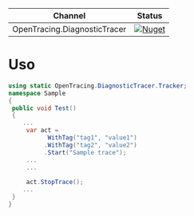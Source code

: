 Channel  | Status | 
-------- | :------------: | 
OpenTracing.DiagnosticTracer | [![Nuget](https://img.shields.io/nuget/v/OpenTracing.DiagnosticTracer)](https://www.nuget.org/packages/OpenTracing.DiagnosticTracer/)

# Uso
 ``` csharp
using static OpenTracing.DiagnosticTracer.Tracker;
namespace Sample
{
  public void Test()
  {
     ...
      var act = 
            WithTag("tag1", "value1")
           .WithTag("tag2", "value2")
           .Start("Sample trace");
      ...
      ...
      
      act.StopTrace();
     ...
  }
}
